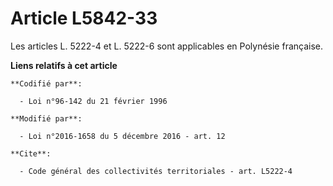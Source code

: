 # Article L5842-33

Les articles L. 5222-4 et L. 5222-6 sont applicables en Polynésie française.

**Liens relatifs à cet article**

	**Codifié par**:

	  - Loi n°96-142 du 21 février 1996

	**Modifié par**:

	  - Loi n°2016-1658 du 5 décembre 2016 - art. 12

	**Cite**:

	  - Code général des collectivités territoriales - art. L5222-4

